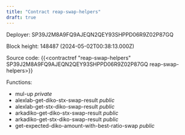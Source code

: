 ```yaml
---
title: "Contract reap-swap-helpers"
draft: true
---
```

Deployer: SP39J2M8A9FQ9AJEQN2QEY93SHPPD06R9Z02P87GQ


 



Block height: 148487 (2024-05-02T00:38:13.000Z)

Source code: {{<contractref "reap-swap-helpers" SP39J2M8A9FQ9AJEQN2QEY93SHPPD06R9Z02P87GQ reap-swap-helpers>}}

Functions:

* mul-up _private_
* alexlab-get-diko-stx-swap-result _public_
* alexlab-get-stx-diko-swap-result _public_
* arkadiko-get-diko-stx-swap-result _public_
* arkadiko-get-stx-diko-swap-result _public_
* get-expected-diko-amount-with-best-ratio-swap _public_
